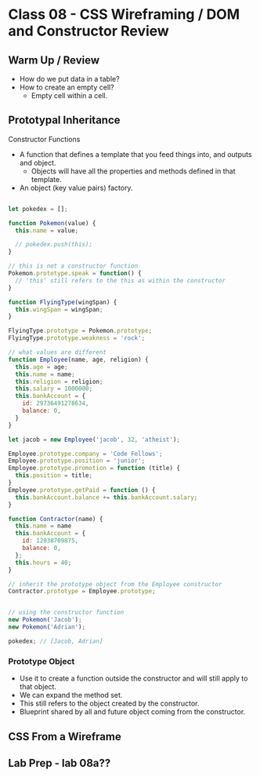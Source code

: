 # Class 08 - CSS Wireframing / DOM and Constructor Review

## Warm Up / Review

* How do we put data in a table?
* How to create an empty cell?
  * Empty cell within a cell.

## Prototypal Inheritance

Constructor Functions

* A function that defines a template that you feed things into, and outputs and object.
  * Objects will have all the properties and methods defined in that template.
* An object (key value pairs) factory.

```javascript

let pokedex = [];

function Pokemon(value) {
  this.name = value;

  // pokedex.push(this);
}

// this is not a constructor function
Pokemon.prototype.speak = function() {
  // 'this' still refers to the this as within the constructor
}

function FlyingType(wingSpan) {
  this.wingSpan = wingSpan;
}

FlyingType.prototype = Pokemon.prototype;
FlyingType.prototype.weakness = 'rock';

// what values are different
function Employee(name, age, religion) {
  this.age = age;
  this.name = name;
  this.religion = religion;
  this.salary = 1000000;
  this.bankAccount = {
    id: 29736491278634,
    balance: 0,
  }
}

let jacob = new Employee('jacob', 32, 'atheist');

Employee.prototype.company = 'Code Fellows';
Employee.prototype.position = 'junior';
Employee.prototype.promotion = function (title) {
  this.position = title;
}
Employee.prototype.getPaid = function () {
  this.bankAccount.balance += this.bankAccount.salary;
}

function Contractor(name) {
  this.name = name
  this.bankAccount = {
    id: 12038709875,
    balance: 0,
  };
  this.hours = 40;
}

// inherit the prototype object from the Employee constructor
Contractor.prototype = Employee.prototype;


// using the constructor function
new Pokemon('Jacob');
new Pokemon('Adrian');

pokedex; // [Jacob, Adrian]
```

### Prototype Object

* Use it to create a function outside the constructor and will still apply to that object.
* We can expand the method set.
* This still refers to the object created by the constructor.
* Blueprint shared by all and future object coming from the constructor.

## CSS From a Wireframe



## Lab Prep - lab 08a??